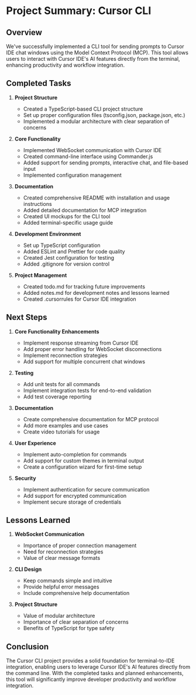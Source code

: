 # Project Summary: Cursor CLI

## Overview

We've successfully implemented a CLI tool for sending prompts to Cursor IDE chat windows using the Model Context Protocol (MCP). This tool allows users to interact with Cursor IDE's AI features directly from the terminal, enhancing productivity and workflow integration.

## Completed Tasks

1. **Project Structure**
   - Created a TypeScript-based CLI project structure
   - Set up proper configuration files (tsconfig.json, package.json, etc.)
   - Implemented a modular architecture with clear separation of concerns

2. **Core Functionality**
   - Implemented WebSocket communication with Cursor IDE
   - Created command-line interface using Commander.js
   - Added support for sending prompts, interactive chat, and file-based input
   - Implemented configuration management

3. **Documentation**
   - Created comprehensive README with installation and usage instructions
   - Added detailed documentation for MCP integration
   - Created UI mockups for the CLI tool
   - Added terminal-specific usage guide

4. **Development Environment**
   - Set up TypeScript configuration
   - Added ESLint and Prettier for code quality
   - Created Jest configuration for testing
   - Added .gitignore for version control

5. **Project Management**
   - Created todo.md for tracking future improvements
   - Added notes.md for development notes and lessons learned
   - Created .cursorrules for Cursor IDE integration

## Next Steps

1. **Core Functionality Enhancements**
   - Implement response streaming from Cursor IDE
   - Add proper error handling for WebSocket disconnections
   - Implement reconnection strategies
   - Add support for multiple concurrent chat windows

2. **Testing**
   - Add unit tests for all commands
   - Implement integration tests for end-to-end validation
   - Add test coverage reporting

3. **Documentation**
   - Create comprehensive documentation for MCP protocol
   - Add more examples and use cases
   - Create video tutorials for usage

4. **User Experience**
   - Implement auto-completion for commands
   - Add support for custom themes in terminal output
   - Create a configuration wizard for first-time setup

5. **Security**
   - Implement authentication for secure communication
   - Add support for encrypted communication
   - Implement secure storage of credentials

## Lessons Learned

1. **WebSocket Communication**
   - Importance of proper connection management
   - Need for reconnection strategies
   - Value of clear message formats

2. **CLI Design**
   - Keep commands simple and intuitive
   - Provide helpful error messages
   - Include comprehensive help documentation

3. **Project Structure**
   - Value of modular architecture
   - Importance of clear separation of concerns
   - Benefits of TypeScript for type safety

## Conclusion

The Cursor CLI project provides a solid foundation for terminal-to-IDE integration, enabling users to leverage Cursor IDE's AI features directly from the command line. With the completed tasks and planned enhancements, this tool will significantly improve developer productivity and workflow integration. 